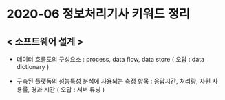 # 2020-06 정보처리기사 키워드 정리

## < 소프트웨어 설계 >

- 데이터 흐름도의 구성요소 : process, data flow, data store ( 오답 : data dictionary )

- 구축된 플랫폼의 성능특성 분석에 사용되는 측정 항목 : 응답시간, 처리량, 자원 사용률, 경과 시간 ( 오답 : 서버 튜닝 )

